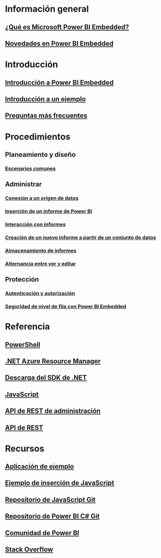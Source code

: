 # Información general
## [¿Qué es Microsoft Power BI Embedded?](power-bi-embedded-what-is-power-bi-embedded.md)
## [Novedades en Power BI Embedded](power-bi-embedded-whats-new.md)

# Introducción
## [Introducción a Power BI Embedded](power-bi-embedded-get-started.md)
## [Introducción a un ejemplo](power-bi-embedded-get-started-sample.md)
## [Preguntas más frecuentes](power-bi-embedded-faq.md)

# Procedimientos
## Planeamiento y diseño
### [Escenarios comunes](power-bi-embedded-scenarios.md)

## Administrar
### [Conexión a un origen de datos](power-bi-embedded-connect-datasource.md)
### [Inserción de un informe de Power BI](power-bi-embedded-embed-report.md)
### [Interacción con informes](power-bi-embedded-interact-with-reports.md)
### [Creación de un nuevo informe a partir de un conjunto de datos](power-bi-embedded-create-report-from-dataset.md)
### [Almacenamiento de informes](power-bi-embedded-save-reports.md)
### [Alternancia entre ver y editar](power-bi-embedded-toggle-mode.md)

## Protección
### [Autenticación y autorización](power-bi-embedded-app-token-flow.md)
### [Seguridad de nivel de fila con Power BI Embedded](power-bi-embedded-rls.md)

# Referencia
## [PowerShell](/powershell/module/azurerm.powerbiembedded)
## [.NET Azure Resource Manager](/dotnet/api/microsoft.azure.management.powerbiembedded)
## [Descarga del SDK de .NET](https://www.nuget.org/profiles/powerbi)
## [JavaScript](https://github.com/Microsoft/PowerBI-JavaScript/wiki)
## [API de REST de administración](/rest/api/powerbiembedded/)
## [API de REST](https://msdn.microsoft.com/library/azure/mt711507.aspx)


# Recursos
## [Aplicación de ejemplo](https://github.com/Azure-Samples/power-bi-embedded-integrate-report-into-web-app/)
## [Ejemplo de inserción de JavaScript](https://microsoft.github.io/PowerBI-JavaScript/demo/)
## [Repositorio de JavaScript Git](https://github.com/Microsoft/PowerBI-JavaScript)
## [Repositorio de Power BI C# Git](https://github.com/Microsoft/PowerBI-CSharp)
## [Comunidad de Power BI](http://community.powerbi.com/t5/Developer/bd-p/Developer)
## [Stack Overflow](http://stackoverflow.com/questions/tagged/powerbi)
